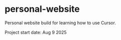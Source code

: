 # personal-website
Personal website build for learning how to use Cursor.

Project start date: Aug 9 2025
